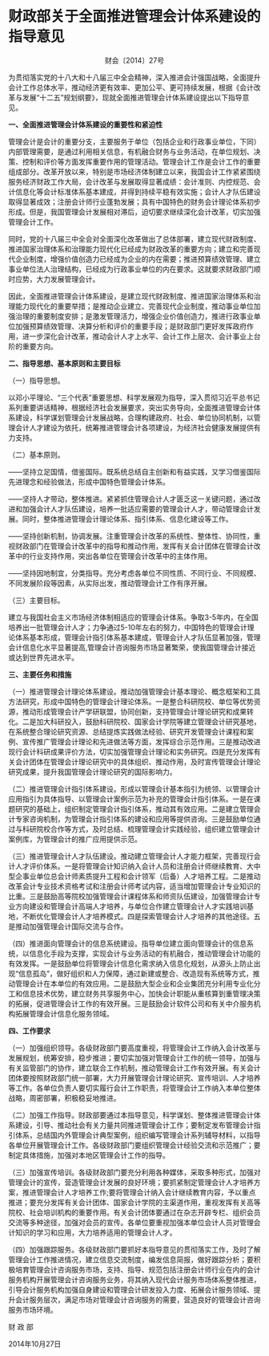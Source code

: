 # 财政部关于全面推进管理会计体系建设的指导意见

<center>财会〔2014〕27号</center>

为贯彻落实党的十八大和十八届三中全会精神，深入推进会计强国战略，全面提升会计工作总体水平，推动经济更有效率、更加公平、更可持续发展，根据《会计改革与发展“十二五”规划纲要》，现就全面推进管理会计体系建设提出以下指导意见。

**一、全面推进管理会计体系建设的重要性和紧迫性**

管理会计是会计的重要分支，主要服务于单位（包括企业和行政事业单位，下同）内部管理需要，是通过利用相关信息，有机融合财务与业务活动，在单位规划、决策、控制和评价等方面发挥重要作用的管理活动。管理会计工作是会计工作的重要组成部分。改革开放以来，特别是市场经济体制建立以来，我国会计工作紧紧围绕服务经济财政工作大局，会计改革与发展取得显著成绩：会计准则、内控规范、会计信息化等会计标准体系基本建成，并得到持续平稳有效实施；会计人才队伍建设取得显著成效；注册会计师行业蓬勃发展；具有中国特色的财务会计理论体系初步形成。但是，我国管理会计发展相对滞后，迫切要求继续深化会计改革，切实加强管理会计工作。

同时，党的十八届三中全会对全面深化改革做出了总体部署，建立现代财政制度、推进国家治理体系和治理能力现代化已经成为财政改革的重要方向；建立和完善现代企业制度，增强价值创造力已经成为企业的内在需要；推进预算绩效管理、建立事业单位法人治理结构，已经成为行政事业单位的内在要求。这就要求财政部门顺时应势，大力发展管理会计。

因此，全面推进管理会计体系建设，是建立现代财政制度、推进国家治理体系和治理能力现代化的重要举措；是推动企业建立、完善现代企业制度，推动事业单位加强治理的重要制度安排；是激发管理活力，增强企业价值创造力，推进行政事业单位加强预算绩效管理、决算分析和评价的重要手段；是财政部门更好发挥政府作用，进一步深化会计改革，推动会计人才上水平、会计工作上层次、会计事业上台阶的重要方向。

**二、指导思想、基本原则和主要目标**

（一）指导思想。

以邓小平理论、“三个代表”重要思想、科学发展观为指导，深入贯彻习近平总书记系列重要讲话精神，根据经济社会发展要求，突出实务导向，全面推进管理会计体系建设，科学谋划管理会计发展战略，合理构建政府、社会、单位协同机制，以管理会计人才建设为依托，统筹推进管理会计各项建设，为经济社会健康发展提供有力支持。

（二）基本原则。

——坚持立足国情，借鉴国际。既系统总结自主创新和有益实践，又学习借鉴国际先进理念和经验做法，形成中国特色管理会计体系。

——坚持人才带动，整体推进。紧紧抓住管理会计人才匮乏这一关键问题，通过改进和加强会计人才队伍建设，培养一批适应需要的管理会计人才，带动管理会计发展。同时，整体推进管理会计理论体系、指引体系、信息化建设等工作。

——坚持创新机制，协调发展。注重管理会计改革的系统性、整体性、协同性，重视财政部门在管理会计改革中的指导和推动作用，发挥有关会计团体在管理会计改革中的行业支持作用，突出各单位在管理会计改革中的主体作用。

——坚持因地制宜，分类指导。充分考虑各单位不同性质、不同行业、不同规模、不同发展阶段等因素，从实际出发，推动管理会计工作有序开展。

（三）主要目标。

建立与我国社会主义市场经济体制相适应的管理会计体系。争取3-5年内，在全国培养出一批管理会计人才；力争通过5-10年左右的努力，中国特色的管理会计理论体系基本形成，管理会计指引体系基本建成，管理会计人才队伍显著加强，管理会计信息化水平显著提高,管理会计咨询服务市场显著繁荣，使我国管理会计接近或达到世界先进水平。

**三、主要任务和措施**

（一）推进管理会计理论体系建设。推动加强管理会计基本理论、概念框架和工具方法研究，形成中国特色的管理会计理论体系。一是整合科研院校、单位等优势资源，推动形成管理会计产学研联盟，协同创新，支持管理会计理论研究和成果转化。二是加大科研投入，鼓励科研院校、国家会计学院等建立管理会计研究基地，在系统整合理论研究资源、总结提炼实践做法经验、研究开发管理会计课程和案例、宣传推广管理会计理论和先进做法等方面，发挥综合示范作用。三是推动改进现行会计科研成果评价方法，切实加强管理会计理论和实务研究。四是充分发挥有关会计团体在管理会计理论研究中的具体组织、推动作用，及时宣传管理会计理论研究成果，提升我国管理会计理论研究的国际影响力。

（二）推进管理会计指引体系建设。形成以管理会计基本指引为统领、以管理会计应用指引为具体指导、以管理会计案例示范为补充的管理会计指引体系。一是在课题研究的基础上，组织制定管理会计指引体系，推动其有效应用。二是建立管理会计专家咨询机制，为管理会计指引体系的建设和应用等提供咨询。三是鼓励单位通过与科研院校合作等方式，及时总结、梳理管理会计实践经验，组织建立管理会计案例库，为管理会计的推广应用提供示范。

（三）推进管理会计人才队伍建设。推动建立管理会计人才能力框架，完善现行会计人才评价体系。一是将管理会计知识纳入会计人员和注册会计师继续教育、大中型企事业单位总会计师素质提升工程和会计领军（后备）人才培养工程。二是推动改革会计专业技术资格考试和注册会计师考试内容，适当增加管理会计专业知识的比重。三是鼓励高等院校加强管理会计课程体系和师资队伍建设，加强管理会计专业方向建设和管理会计高端人才培养，与单位合作建立管理会计人才实践培训基地，不断优化管理会计人才培养模式。四是探索管理会计人才培养的其他途径。五是推动加强管理会计国际交流与合作。

（四）推进面向管理会计的信息系统建设。指导单位建立面向管理会计的信息系统，以信息化手段为支撑，实现会计与业务活动的有机融合，推动管理会计功能的有效发挥。一是鼓励单位将管理会计信息化需求纳入信息化规划，从源头上防止出现“信息孤岛”，做好组织和人力保障，通过新建或整合、改造现有系统等方式，推动管理会计在本单位的有效应用。二是鼓励大型企业和企业集团充分利用专业化分工和信息技术优势，建立财务共享服务中心，加快会计职能从重核算到重管理决策的拓展，促进管理会计工作的有效开展。三是鼓励会计软件公司和有关中介服务机构拓展管理会计信息化服务领域。

**四、工作要求**

（一）加强组织领导。各级财政部门要高度重视，将管理会计工作纳入会计改革与发展规划，统筹安排，稳步推进；要切实加强对管理会计工作的统一领导，加强与有关监管部门的协作，建立联合工作机制，推动管理会计工作有效开展。有关会计团体要按照财政部门统一部署，大力开展管理会计理论研究、宣传培训、人才培养等工作。各单位负责人要切实履行会计工作职责，将管理会计工作纳入本单位整体战略，周密部署，积极稳妥地推进。

（二）加强工作指导。财政部要通过本指导意见，科学谋划、整体推进管理会计体系建设，引导、推动社会有关力量共同推进管理会计工作；要制定发布管理会计指引体系，总结国内外管理会计典型案例，组织编写管理会计系列辅导材料，以指导各单位开展管理会计工作。各级财政部门要组织管理会计经验交流和示范推广；要制定具体措施，加强对本地区管理会计工作的指导。

（三）加强宣传培训。各级财政部门要充分利用各种媒体，采取多种形式，加强对管理会计的宣传，营造管理会计发展的良好环境；要抓紧制定管理会计人才培养方案，推进管理会计人才培养工作;要将管理会计纳入会计继续教育内容，予以重点推进；要充分发挥有关会计团体、国家会计学院的主渠道作用，重视发挥有关高等院校、社会培训机构的重要作用。有关会计团体要通过在杂志开辟专栏、组织会员交流等多种途径，加强对会员的宣传。各单位要重视加强本单位会计人员对管理会计知识的学习和应用，大力培养适用的管理会计人才。

（四）加强跟踪服务。各级财政部门要抓好本指导意见的贯彻落实工作，及时了解管理会计工作推进情况，建立信息交流制度，编发信息简报，做好跟踪分析；要积极培育管理会计咨询服务市场，支持、指导、规范包括注册会计师行业在内的会计服务机构开展管理会计咨询服务业务，将其纳入现代会计服务市场体系整体推进，引导会计服务机构加强自身建设和管理会计研发投入力度、拓展会计服务领域、提升会计服务层次，满足市场对管理会计咨询服务的需要，营造良好的管理会计咨询服务市场环境。

财 政 部

2014年10月27日